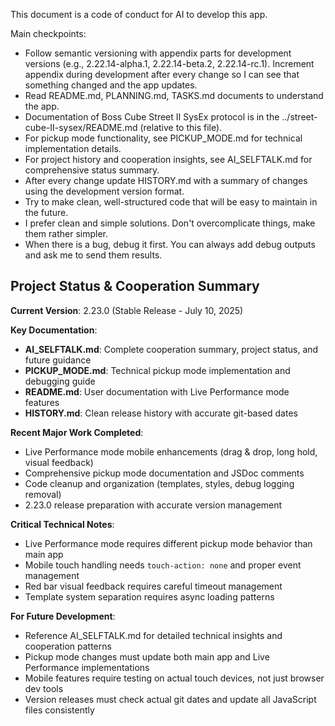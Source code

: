 This document is a code of conduct for AI to develop this app.

Main checkpoints:
- Follow semantic versioning with appendix parts for development versions (e.g., 2.22.14-alpha.1, 2.22.14-beta.2, 2.22.14-rc.1). Increment appendix during development after every change so I can see that something changed and the app updates.
- Read README.md, PLANNING.md, TASKS.md documents to understand the app.
- Documentation of Boss Cube Street II SysEx protocol is in the ../street-cube-II-sysex/README.md (relative to this file).
- For pickup mode functionality, see PICKUP_MODE.md for technical implementation details.
- For project history and cooperation insights, see AI_SELFTALK.md for comprehensive status summary.
- After every change update HISTORY.md with a summary of changes using the development version format.
- Try to make clean, well-structured code that will be easy to maintain in the future.
- I prefer clean and simple solutions. Don't overcomplicate things, make them rather simpler.
- When there is a bug, debug it first. You can always add debug outputs and ask me to send them results.

## Project Status & Cooperation Summary

**Current Version**: 2.23.0 (Stable Release - July 10, 2025)

**Key Documentation**:
- **AI_SELFTALK.md**: Complete cooperation summary, project status, and future guidance
- **PICKUP_MODE.md**: Technical pickup mode implementation and debugging guide
- **README.md**: User documentation with Live Performance mode features
- **HISTORY.md**: Clean release history with accurate git-based dates

**Recent Major Work Completed**:
- Live Performance mode mobile enhancements (drag & drop, long hold, visual feedback)
- Comprehensive pickup mode documentation and JSDoc comments
- Code cleanup and organization (templates, styles, debug logging removal)
- 2.23.0 release preparation with accurate version management

**Critical Technical Notes**:
- Live Performance mode requires different pickup mode behavior than main app
- Mobile touch handling needs `touch-action: none` and proper event management
- Red bar visual feedback requires careful timeout management
- Template system separation requires async loading patterns

**For Future Development**:
- Reference AI_SELFTALK.md for detailed technical insights and cooperation patterns
- Pickup mode changes must update both main app and Live Performance implementations
- Mobile features require testing on actual touch devices, not just browser dev tools
- Version releases must check actual git dates and update all JavaScript files consistently
